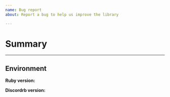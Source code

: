 ```yaml
---
name: Bug report
about: Report a bug to help us improve the library

---
```


# Summary

<!---
  First, please check to see that another issue or pull request (open or closed)
  already addresses the problem you are facing. If you are not sure, please ask
  in the Discord channel (link below).

  Describe the bug you are encountering with as much detail as you can.
  If you are not sure if a small detail is relevant, include it anyways!

  Include simple code examples that will reproduce the bug.
  Include any exceptions you are encountering in your logs, including
  the initial error message and the backtrace that follows.

  Stuck or need help? Join the Discord! https://discord.gg/cyK3Hjm
-->

---

## Environment

<!---
  These are some commands to run to give us basic information about
  your Ruby environment. Some issues may be version, OS, or hardware specific.
--->

**Ruby version:**

<!--- Paste full output of `ruby -v` here --->

**Discordrb version:**

<!--- Paste full output of `gem list discordrb` or `bundle list discordrb` here --->
